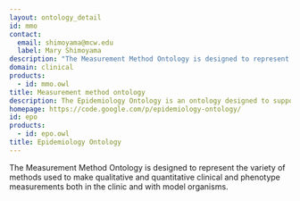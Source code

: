 ```yaml
---
layout: ontology_detail
id: mmo
contact: 
  email: shimoyama@mcw.edu
  label: Mary Shimoyama
description: "The Measurement Method Ontology is designed to represent the variety of methods used to make qualitative and quantitative clinical and phenotype measurements both in the clinic and with model organisms. "
domain: clinical
products: 
  - id: mmo.owl
title: Measurement method ontology
description: The Epidemiology Ontology is an ontology designed to support the semantic annotation of epidemiology resources. It is being developed under the EU-funded EPIWORK project, a multidisciplinary research effort which aims at increasing the amount of epidemiological data available, improving disease surveillance systems, and promoting the collaboration among epidemiological researchers. The EO is integrated into NERO (Network of Epidemiology Related Ontologies), a collection of existing ontologies that supports the semantic annotation of epidemiology resources contained in the Epidemic Marketplace (EM), a platform for sharing resources and knowledge within the Epidemiology community. NERO currently includes thirteen external ontologies (the majority are OBO or OBO candidate ontologies) which already provide a high coverage of most epidemiology related areas. As such, the EPO focuses on neglected/highly specific areas of epidemiology and will articulate with other OBO ontologies as needed.
homepage: https://code.google.com/p/epidemiology-ontology/
id: epo
products: 
  - id: epo.owl
title: Epidemiology Ontology
---
```


The Measurement Method Ontology is designed to represent the variety of methods used to make qualitative and quantitative clinical and phenotype measurements both in the clinic and with model organisms. 